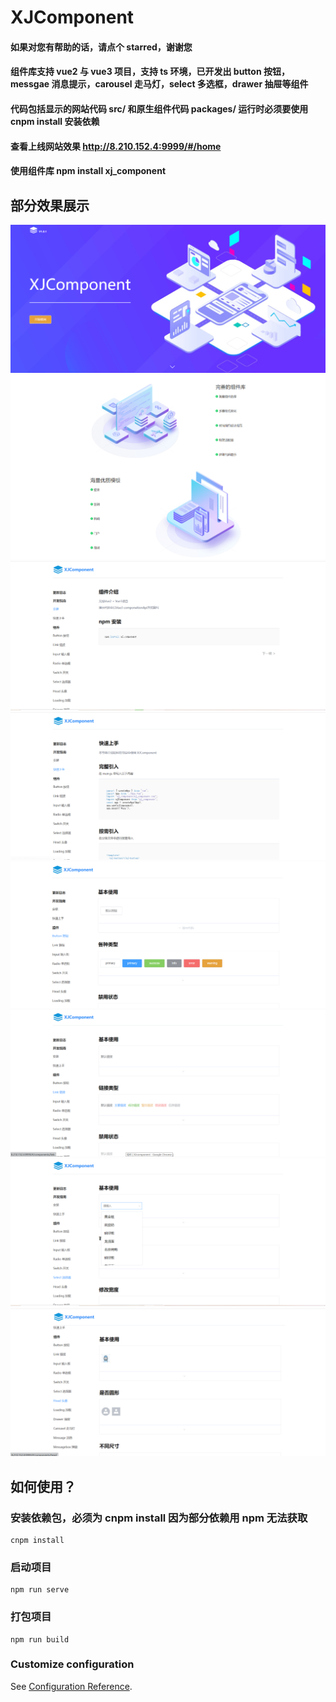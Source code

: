# XJComponent

#### 如果对您有帮助的话，请点个 starred，谢谢您

#### 组件库支持 vue2 与 vue3 项目，支持 ts 环境，已开发出 button 按钮，messgae 消息提示，carousel 走马灯，select 多选框，drawer 抽屉等组件

#### 代码包括显示的网站代码 src/ 和原生组件代码 packages/ 运行时必须要使用 cnpm install 安装依赖

#### 查看上线网站效果 http://8.210.152.4:9999/#/home

#### 使用组件库 npm install xj_component

## 部分效果展示

<img src="./readeMeImage/1.png">
<img src="./readeMeImage/2.png">
<img src="./readeMeImage/3.png">
<img src="./readeMeImage/4.png">
<img src="./readeMeImage/5.png">
<img src="./readeMeImage/6.png">
<img src="./readeMeImage/7.png">
<img src="./readeMeImage/8.png">

## 如何使用？

### 安装依赖包，必须为 cnpm install 因为部分依赖用 npm 无法获取

```
cnpm install
```

### 启动项目

```
npm run serve
```

### 打包项目

```
npm run build
```

### Customize configuration

See [Configuration Reference](https://cli.vuejs.org/config/).
